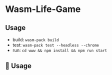 # Wasm-Life-Game

## Usage

- build: `wasm-pack build`
- test: `wasm-pack test --headless --chrome`
- run: `cd www && npm install && npm run start`

## 🚴 Usage
